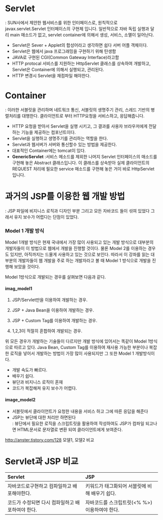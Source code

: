 # Servlet
: SUN사에서 제안한 웹서비스를 위한 인터페이스로, 원칙적으로 javax.servlet.Servlet 인터페이스의 구현체 입니다. 일반적으로 자바 독립 실행과 달리 main 매소드가 없고, servlet container에 의해서 생성, 서비스, 소멸이 일어난다.
* Servlet은 Sever + Applet의 합성어라고 생각하면 쉽다 서버 어플 객체이다.
*  Servlet은 웹에서 java 프로그래밍을 구현하기 위해 탄생함
* JAVA로 구현된 CGI(Common Gateway Interface)라고함
* HTTP protocal 서비스를 지원하는 HttpServlet 클래스를 상속하여 개발하고, Servlet은 Container에 의해서 실행되고, 관리된다.
* HTTP 변경시 Servlet을 재컴파일 해야한다.

# Container
: 이러한 서블릿을 관리하며 네트워크 통신, 서블릿의 생명주기 관리, 스레드 기반의 병렬처리를 대행한다. 클라이언트로 부터  HTTP요청을 서비스하고, 응답해줍니다.
* HTTP 요청을 받아서 Servlet을 실행 시키고, 그 결과를 사용자 브라우저에게 전달하는 기능을 제공하는 컴포넌트이다.
* Servlet을 실행하고 생명주기를 관리하는 역할을 한다.
* Servlet과 웹서버가 서버와 통신할수 있는 방법을 제공한다.
* 대표적인 Container에는 tomcat이 있다.
* __GenericServlet__
:서비스 메소드를 제외한 나머지 Servlet 인터페이스의 매소드를 구현해 놓은 Abstract 클래스입니다. 이 클래스를 상속받아 실제 클라이언트의 REQUEST 처리에 필요한 service 매소드를 구현해 놓은 거이 바로 HttpServlet 입니다.
# 과거의 JSP를 이용한 웹 개발 방법
: JSP 파일에 비지니스 로직과 디자인 부분 그리고 모든 자바코드 들이 섞여 있었다 그래서 유지 보수가 어렵다는 단점이 있었다.

### Model 1 개발 방식
Model 1개발 방식은 현재 국내에서 가장 많이 사용되고 있는 개발 방식으로 대부분의 개발자들이 이 방법으로 웹에서 개발을 진행할 것이다. 물론 Model 2를 이용하는 경우도 있지만, 아직까지는 드물게 사용하고 있는 것으로 보인다. 따라서 이 강좌를 읽는 대부분의 개발자들이 웹 개발을 주로 하는 개발자라고 볼 때 Model 1 방식으로 개발을 진행해 보았을 것이다.

Model 1방식으로 개발되는 경우를 살펴보면 다음과 같다.
#### imag_model1
1. JSP/Servlet만을 이용하여 개발하는 경우.

2. JSP + Java Bean을 이용하여 개발하는 경우.

3. JSP + Custom Tag를 이용하여 개발하는 경우.

4. 1,2,3이 적절히 혼합하여 개발되는 경우.

위 모든 경우가 개발하는 기술들이 다르지만 개발 방식에 있어서는 똑같이 Model 1방식으로 따르고 있다. Java Bean, Custom Tag를 이용하여 재사용 가능한 부분이나 복잡한 로직을 넣어서 개발하는 방법이 가장 많이 사용되지만 그 또한 Model 1 개발방식이다.

* 개발 속도가 빠르다.
* 배우기 쉽다.
* 뷰단과 비지니스 로직이 혼재
* 코드가 복잡해져 유지 보수가 어렵다.

#### image_model2
* 서블릿에서 클라이언트가 요청한 내용을 서비스 하고 그에 따른 응답을 해준다
* JSP는 뷰단에 대한 처리만 하면된다  
: 뷰단에서 필요한 로직을 스크립트릿을 활용하여 작성하여도 JSP가 컴파일 되고나면 HTML문서로 문자열로 변환 되여 클라이언트에게 보여준다.


http://anster.tistory.com/128
모델1, 모델2 비교
# Servlet과 JSP 비교
|Servlet|JSP|
|:-------|:-------|
|자바코드로구현하고 컴파일하고 배포해야한다.|키워드가 태그화되어 서블릿에 비해 배우기 쉽다.|
|코드가 수정되면 다시 컴파일하고 배포하여야 한다.|자바코드를 스크립트릿(<% %>)이용하여야 한다.|
